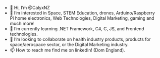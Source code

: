 - 👋 Hi, I’m @CalyxNZ
- 👀 I’m interested in Space, STEM Education, drones, Arduino/Raspberry Pi home electronics, Web Technologies, Digital Marketing, gaming and much more!
- 🌱 I’m currently learning .NET Framework, C#, C, JS, and Frontend technologies. 
- 💞️ I’m looking to collaborate on health industry products, products for space/aerospace sector, or the Digital Marketing industry.
- 📫 How to reach me find me on linkedIn! (Dom England). 

<!---
CalyxNZ/CalyxNZ is a ✨ special ✨ repository because its `README.md` (this file) appears on your GitHub profile.
You can click the Preview link to take a look at your changes.
--->
